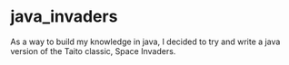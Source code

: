 # java_invaders
As a way to build my knowledge in java, I decided to try and write a java version of the Taito classic, Space Invaders.
